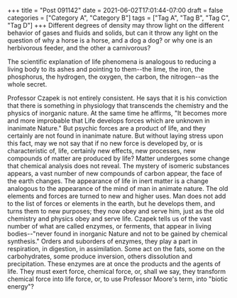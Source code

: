 +++
title = "Post 091142"
date = 2021-06-02T17:01:44-07:00
draft = false
categories = ["Category A", "Category B"]
tags = ["Tag A", "Tag B", "Tag C", "Tag D"]
+++
Different degrees of density may throw light on the different behavior of gases and fluids and solids, but can it throw any light on the question of why a horse is a horse, and a dog a dog? or why one is an herbivorous feeder, and the other a carnivorous?

The scientific explanation of life phenomena is analogous to reducing a living body to its ashes and pointing to them--the lime, the iron, the phosphorus, the hydrogen, the oxygen, the carbon, the nitrogen--as the whole secret.

Professor Czapek is not entirely consistent. He says that it is his conviction that there is something in physiology that transcends the chemistry and the physics of inorganic nature. At the same time he affirms, "It becomes more and more improbable that Life develops forces which are unknown in inanimate Nature." But psychic forces are a product of life, and they certainly are not found in inanimate nature. But without laying stress upon this fact, may we not say that if no new force is developed by, or is characteristic of, life, certainly new effects, new processes, new compounds of matter are produced by life? Matter undergoes some change that chemical analysis does not reveal. The mystery of isomeric substances appears, a vast number of new compounds of carbon appear, the face of the earth changes. The appearance of life in inert matter is a change analogous to the appearance of the mind of man in animate nature. The old elements and forces are turned to new and higher uses. Man does not add to the list of forces or elements in the earth, but he develops them, and turns them to new purposes; they now obey and serve him, just as the old chemistry and physics obey and serve life. Czapek tells us of the vast number of what are called enzymes, or ferments, that appear in living bodies--"never found in inorganic Nature and not to be gained by chemical synthesis." Orders and suborders of enzymes, they play a part in respiration, in digestion, in assimilation. Some act on the fats, some on the carbohydrates, some produce inversion, others dissolution and precipitation. These enzymes are at once the products and the agents of life. They must exert force, chemical force, or, shall we say, they transform chemical force into life force, or, to use Professor Moore's term, into "biotic energy"?
